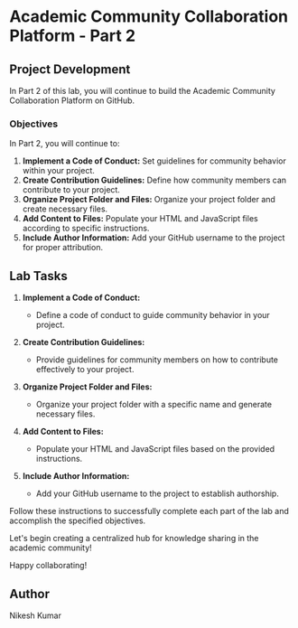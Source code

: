 # Academic Community Collaboration Platform - Part 2

## Project Development

In Part 2 of this lab, you will continue to build the Academic Community Collaboration Platform on GitHub.

### Objectives
In Part 2, you will continue to:

1. **Implement a Code of Conduct:** Set guidelines for community behavior within your project.
2. **Create Contribution Guidelines:** Define how community members can contribute to your project.
3. **Organize Project Folder and Files:** Organize your project folder and create necessary files.
4. **Add Content to Files:** Populate your HTML and JavaScript files according to specific instructions.
5. **Include Author Information:** Add your GitHub username to the project for proper attribution.


## Lab Tasks

1. **Implement a Code of Conduct:**
   - Define a code of conduct to guide community behavior in your project.

2. **Create Contribution Guidelines:**
   - Provide guidelines for community members on how to contribute effectively to your project.

3. **Organize Project Folder and Files:**
   - Organize your project folder with a specific name and generate necessary files.

4. **Add Content to Files:**
   - Populate your HTML and JavaScript files based on the provided instructions.

5. **Include Author Information:**
   - Add your GitHub username to the project to establish authorship.

Follow these instructions to successfully complete each part of the lab and accomplish the specified objectives.

Let's begin creating a centralized hub for knowledge sharing in the academic community!

Happy collaborating!

## Author

Nikesh Kumar
